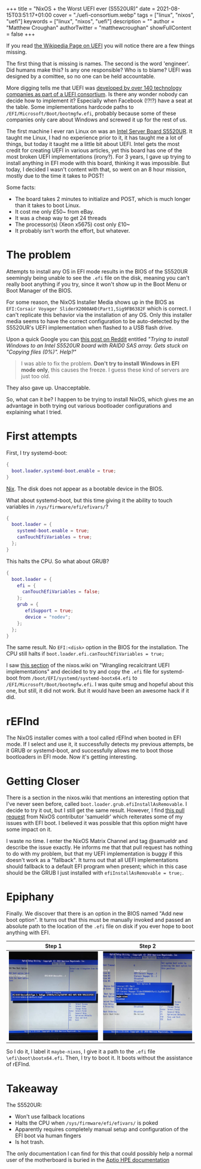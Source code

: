 +++
title = "NixOS + the Worst UEFI ever (S5520UR)"
date = 2021-08-15T03:51:17+01:00
cover = "./uefi-consortium.webp"
tags = ["linux", "nixos", "uefi"]
keywords = ["linux", "nixos", "uefi"]
description = ""
author = "Matthew Croughan"
authorTwitter = "matthewcroughan"
showFullContent = false
+++

If you read [the Wikipedia Page on
UEFI](https://en.wikipedia.org/wiki/Unified_Extensible_Firmware_Interface) you
will notice there are a few things missing.

The first thing that is missing is names. The second is the word 'engineer'. Did
humans make this? Is any one responsible? Who is to blame? UEFI was designed by
a comittee, so no one can be held accountable.

More digging tells me that UEFI was [developed by over 140 technology companies
as part of a UEFI consortium](https://uefi.org/members). Is there any wonder
nobody can decide how to implement it? Especially when Facebook (!?!?) have a
seat at the table. Some implementations hardcode paths to
`/EFI/Microsoft/Boot/bootmgfw.efi`, probably because some of these companies
only care about Windows and screwed it up for the rest of us.

The first machine I ever ran Linux on was an [Intel Server Board
S5520UR](https://ark.intel.com/content/www/us/en/ark/products/36456/intel-server-board-s5520ur.html).
It taught me Linux, I had no experience prior to it, it has taught me a lot of
things, but today it taught me a little bit about UEFI. Intel gets the most
credit for creating UEFI in various articles, yet this board has one of the most
broken UEFI implementations (irony?). For 3 years, I gave up trying to install
anything in EFI mode with this board, thinking it was impossible. But today, I
decided I wasn't content with that, so went on an 8 hour mission, mostly due to
the time it takes to POST!

Some facts:
  - The board takes 2 minutes to initialize and POST, which is much longer than it takes
    to boot Linux.
  - It cost me only £50~ from eBay.
  - It was a cheap way to get 24 threads
  - The processor(s) (Xeon x5675) cost only £10~
  - It probably isn't worth the effort, but whatever.

# The problem

Attempts to install any OS in EFI mode results in the BIOS of the S5520UR
seemingly being unable to see the `.efi` file on the disk, meaning you can't
really boot anything if you try, since it won't show up in the Boot Menu or Boot
Manager of the BIOS.

For some reason, the NixOS Installer Media shows up in the BIOS as `EFI:Corsair
Voyager SliderX2000AHD(Part1,Sig9FB6382F` which is correct. I can't replicate
this behavior via the installation of any OS. Only this installer media seems to
have the correct configuration to be auto-detected by the S5520UR's UEFI
implementation when flashed to a USB flash drive.

Upon a quick Google you can [this post on
Reddit](https://www.reddit.com/r/servers/comments/ar3k6y/trying_to_install_windows_to_an_intel_s5520ur/)
entitled *"Trying to install Windows to an Intel S5520UR board with RAID0 SAS
array. Gets stuck on "Copying files (0%)". Help?"*

> I was able to fix the problem. **Don't try to install Windows in EFI mode only**,
> this causes the freeze. I guess these kind of servers are just too old.

They also gave up. Unacceptable.

So, what can it be? I happen to be trying to install NixOS, which gives me an
advantage in both trying out various bootloader configurations and explaining
what I tried.

# First attempts

First, I try systemd-boot:

```nix
{
  boot.loader.systemd-boot.enable = true;
}
```

[Nix](https://www.dictionary.com/browse/nix). The disk does not appear as a bootable device in the BIOS.

What about systemd-boot, but this time giving it the ability to touch variables in
`/sys/firmware/efi/efivars/`?

```nix
{
  boot.loader = {
    systemd-boot.enable = true;
    canTouchEfiVariables = true;
  };
}
```

This halts the CPU. So what about GRUB?

```nix
{
  boot.loader = {
    efi = {
      canTouchEfiVariables = false;
    };
    grub = {
       efiSupport = true;
       device = "nodev";
    };
  };
}
```

The same result. No `EFI:<disk>` option in the BIOS for the installation. The
CPU still halts if `boot.loader.efi.canTouchEfiVariables = true;`

I saw [this
section](https://nixos.wiki/wiki/Bootloader#Wrangling_recalcitrant_UEFI_implementations)
of the nixos.wiki on "Wrangling recalcitrant UEFI implementations" and decided
to try and copy the `.efi` file for systemd-boot from
`/boot/EFI/systemd/systemd-bootx64.efi` to `/EFI/Microsoft/Boot/bootmgfw.efi`. I
was quite smug and hopeful about this one, but still, it did not work. But it
would have been an awesome hack if it did.

# rEFInd

The NixOS installer comes with a tool called rEFInd when booted in EFI mode. If
I select and use it, it successfully detects my previous attempts, be it GRUB or
systemd-boot, and successfully allows me to boot those bootloaders in EFI mode.
Now it's getting interesting.

# Getting Closer

There is a section in the nixos.wiki that mentions an interesting option that
I've never seen before, called `boot.loader.grub.efiInstallAsRemovable`. I
decide to try it out, but I still get the same result. However, I find [this
pull request](https://github.com/NixOS/nixpkgs/pull/35528) from NixOS
contributor 'samueldr' which reiterates some of my issues with EFI boot. I
believed it was possible that this option might have some impact on it.

I waste no time. I enter the NixOS Matrix Channel and tag @samueldr and describe
the issue exactly. He informs me that that pull request has nothing to do with
my problem, but that my UEFI implementation is buggy if this doesn't work as a
"fallback". It turns out that all UEFI implementations should fallback to a
default EFI program when present; which in this case should be the GRUB I just
installed with `efiInstallAsRemovable = true;`.

# Epiphany

Finally. We discover that there is an option in the BIOS named "Add new boot
option". It turns out that this must be manually invoked and passed an absolute
path to the location of the `.efi` file on disk if you ever hope to boot
anything with EFI.

| Step 1 | Step 2 |
|-------|--------|
|![](/uefi-bios1.webp) | ![](/uefi-bios2.webp) |

So I do it, I label it `maybe-nixos`, I give it a path to the `.efi` file
`\efi\boot\bootx64.efi`. Then, I try to boot it. It boots without the
assistance of rEFInd.

# Takeaway

The S5520UR:
  - Won't use fallback locations
  - Halts the CPU when `/sys/firmware/efi/efivars/` is poked
  - Apparently requires completely manual setup and configuration of the EFI boot via human fingers
  - Is hot trash.

The only documentation I can find for this that could possibly help a normal
user of the motherboard is buried in the [Aptio HPE
documentation](https://techlibrary.hpe.com/docs/iss/proliant_uefi/UEFI_TM_030617/s_adding_boot_option.html)
